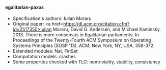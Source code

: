 #### egalitarian-paxos
- Specification's authors: Iulian Moraru
- Original paper: <a href=https://dl.acm.org/citation.cfm?id=2517350>Iulian Moraru, David G. Andersen, and Michael Kaminsky. 2013. There is more consensus in Egalitarian parliaments. In Proceedings of the Twenty-Fourth ACM Symposium on Operating Systems Principles (SOSP '13). ACM, New York, NY, USA, 358-372.</a>
- Extended modules: Nat, FinSet
- Computation models: crashes
- Some properties checked with TLC: nontriviality, stability, consistency


